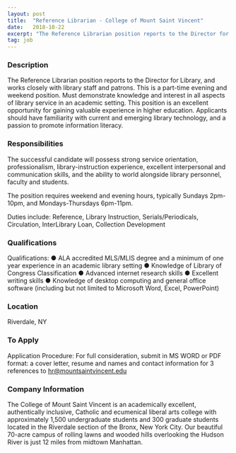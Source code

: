 ```yaml
---
layout: post
title:  "Reference Librarian - College of Mount Saint Vincent"
date:   2018-10-22
excerpt: "The Reference Librarian position reports to the Director for Library, and works closely with library staff and patrons. This is a part-time evening and weekend position. Must demonstrate knowledge and interest in all aspects of library service in an academic setting. This position is an excellent opportunity for gaining valuable..."
tag: job
---
```


### Description   

The Reference Librarian position reports to the Director for Library, and works closely with library staff and patrons. This is a part-time evening and weekend position. Must demonstrate knowledge and interest in all aspects of library service in an academic setting. This position is an excellent opportunity for gaining valuable experience in higher education. Applicants should have familiarity with current and emerging library technology, and a passion to promote information literacy.


### Responsibilities   

The successful candidate will possess strong service orientation, professionalism,
library-instruction experience, excellent interpersonal and communication skills, and the ability to world alongside library personnel, faculty and students.

The position requires weekend and evening hours, typically Sundays 2pm-10pm, and Mondays-Thursdays 6pm-11pm.

Duties include: Reference, Library Instruction, Serials/Periodicals, Circulation, InterLibrary Loan, Collection Development



### Qualifications   

Qualifications:
●	ALA accredited MLS/MLIS degree and a minimum of one year experience in an academic library setting
●	Knowledge of Library of Congress Classification
●	Advanced internet research skills
●	Excellent writing skills
●	Knowledge of desktop computing and general office software (including but not limited to Microsoft Word, Excel, PowerPoint)





### Location   

Riverdale, NY




### To Apply   

Application Procedure:
For full consideration, submit in MS WORD or PDF format: a cover letter, resume and names and contact information for 3 references to hr@mountsaintvincent.edu



### Company Information   

The College of Mount Saint Vincent is an academically excellent, authentically inclusive, Catholic and ecumenical liberal arts college with approximately 1,500 undergraduate students and 300 graduate students located in the Riverdale section of the Bronx, New York City. Our beautiful 70-acre campus of rolling lawns and wooded hills overlooking the Hudson River is just 12 miles from midtown Manhattan.



